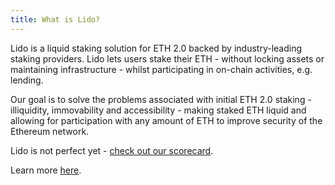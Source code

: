 ```yaml
---
title: What is Lido?
---
```


Lido is a liquid staking solution for ETH 2.0 backed by industry-leading staking providers. Lido lets users stake their ETH - without locking assets or maintaining infrastructure - whilst participating in on-chain activities, e.g. lending.

Our goal is to solve the problems associated with initial ETH 2.0 staking - illiquidity, immovability and accessibility - making staked ETH liquid and allowing for participation with any amount of ETH to improve security of the Ethereum network.

Lido is not perfect yet - [check out our scorecard](https://scorecard.lido.fi).

Learn more [here](https://blog.lido.fi/introducing-lido/).
